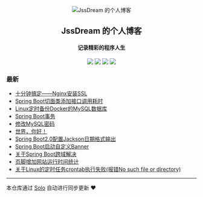 <p align="center"><img alt="JssDream 的个人博客" src="https://img.hacpai.com/avatar/1557586345620_1565678132090.png"></p><h2 align="center">
JssDream 的个人博客
</h2>

<h4 align="center">记录精彩的程序人生</h4>
<p align="center"><a title="JssDream 的个人博客" target="_blank" href="https://github.com/JssDream/solo-blog"><img src="https://img.shields.io/github/last-commit/JssDream/solo-blog.svg?style=flat-square&color=FF9900"></a>
<a title="GitHub repo size in bytes" target="_blank" href="https://github.com/JssDream/solo-blog"><img src="https://img.shields.io/github/repo-size/JssDream/solo-blog.svg?style=flat-square"></a>
<a title="Solo Version" target="_blank" href="https://github.com/b3log/solo/releases"><img src="https://img.shields.io/badge/solo-3.6.4-f1e05a.svg?style=flat-square&color=blueviolet"></a>
<a title="Hits" target="_blank" href="https://github.com/b3log/hits"><img src="https://hits.b3log.org/JssDream/solo-blog.svg"></a></p>

### 最新

* [十分钟搞定——Nginx安装SSL](https://www.hjava.cn/articles/2019/09/03/1567514885863.html)
* [Spring Boot切面类添加接口调用耗时](https://www.hjava.cn/articles/2019/08/28/1566992344180.html)
* [Linux定时备份Docker的MySQL数据库](https://www.hjava.cn/articles/2019/08/28/1566980010076.html)
* [Spring Boot事务](https://www.hjava.cn/articles/2019/08/27/1566901901979.html)
* [修改MySQL密码](https://www.hjava.cn/articles/2019/08/27/1566878096384.html)
* [世界，你好！](https://www.hjava.cn/hello-solo)
* [Spring Boot2.0配置Jackson日期格式输出](https://www.hjava.cn/articles/2019/08/23/1566533019629.html)
* [Spring Boot启动自定义Banner](https://www.hjava.cn/articles/2019/08/20/1566281280069.html)
* [关于Spring Boot跨域解决](https://www.hjava.cn/articles/2019/08/14/1565775617177.html)
* [页脚增加网站运行时间统计](https://www.hjava.cn/articles/2019/08/13/1565684501665.html)
* [关于Linux的定时任务crontab执行失败(报错No such file or directory)](https://www.hjava.cn/articles/2019/08/13/1565669241375.html)



---

本仓库通过 [Solo](https://github.com/b3log/solo) 自动进行同步更新 ❤️ 
